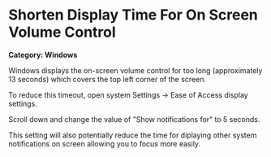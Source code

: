 # Shorten Display Time For On Screen Volume Control

__Category: Windows__

Windows displays the on-screen volume control for too long (approximately 13 seconds) which covers the top left corner of the screen.

To reduce this timeout, open system Settings -> Ease of Access display settings.

Scroll down and change the value of "Show notifications for" to 5 seconds.

This setting will also potentially reduce the time for diplaying other system notifications on screen allowing you to focus more easily.
